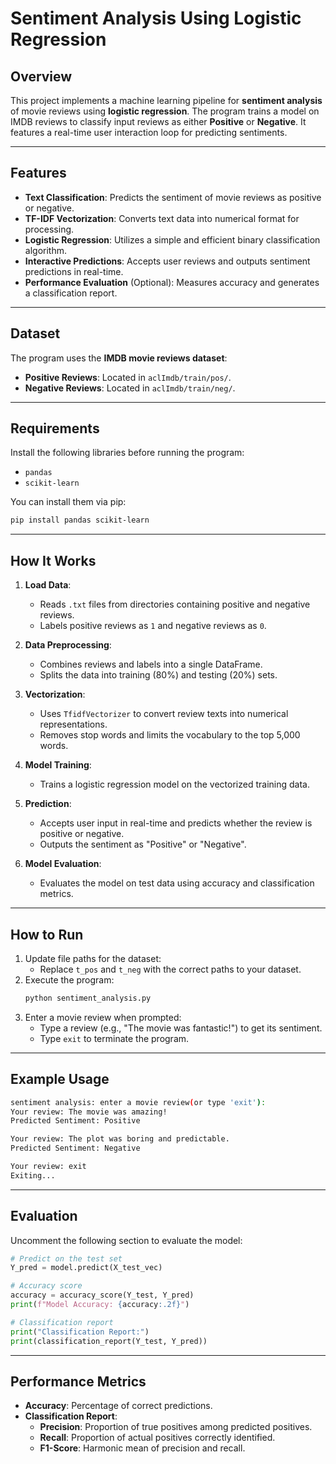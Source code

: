 
# Sentiment Analysis Using Logistic Regression

## Overview
This project implements a machine learning pipeline for **sentiment analysis** of movie reviews using **logistic regression**. The program trains a model on IMDB reviews to classify input reviews as either **Positive** or **Negative**. It features a real-time user interaction loop for predicting sentiments.

---

## Features
- **Text Classification**: Predicts the sentiment of movie reviews as positive or negative.
- **TF-IDF Vectorization**: Converts text data into numerical format for processing.
- **Logistic Regression**: Utilizes a simple and efficient binary classification algorithm.
- **Interactive Predictions**: Accepts user reviews and outputs sentiment predictions in real-time.
- **Performance Evaluation** (Optional): Measures accuracy and generates a classification report.

---

## Dataset
The program uses the **IMDB movie reviews dataset**:
- **Positive Reviews**: Located in `aclImdb/train/pos/`.
- **Negative Reviews**: Located in `aclImdb/train/neg/`.

---

## Requirements
Install the following libraries before running the program:
- `pandas`
- `scikit-learn`

You can install them via pip:
```bash
pip install pandas scikit-learn
```

---

## How It Works
1. **Load Data**:
   - Reads `.txt` files from directories containing positive and negative reviews.
   - Labels positive reviews as `1` and negative reviews as `0`.

2. **Data Preprocessing**:
   - Combines reviews and labels into a single DataFrame.
   - Splits the data into training (80%) and testing (20%) sets.

3. **Vectorization**:
   - Uses `TfidfVectorizer` to convert review texts into numerical representations.
   - Removes stop words and limits the vocabulary to the top 5,000 words.

4. **Model Training**:
   - Trains a logistic regression model on the vectorized training data.

5. **Prediction**:
   - Accepts user input in real-time and predicts whether the review is positive or negative.
   - Outputs the sentiment as "Positive" or "Negative".

6. **Model Evaluation**:
   - Evaluates the model on test data using accuracy and classification metrics.

---

## How to Run
1. Update file paths for the dataset:
   - Replace `t_pos` and `t_neg` with the correct paths to your dataset.
2. Execute the program:
   ```bash
   python sentiment_analysis.py
   ```
3. Enter a movie review when prompted:
   - Type a review (e.g., "The movie was fantastic!") to get its sentiment.
   - Type `exit` to terminate the program.

---

## Example Usage
```bash
sentiment analysis: enter a movie review(or type 'exit'):
Your review: The movie was amazing!
Predicted Sentiment: Positive

Your review: The plot was boring and predictable.
Predicted Sentiment: Negative

Your review: exit
Exiting...
```

---

## Evaluation
Uncomment the following section to evaluate the model:
```python
# Predict on the test set
Y_pred = model.predict(X_test_vec)

# Accuracy score
accuracy = accuracy_score(Y_test, Y_pred)
print(f"Model Accuracy: {accuracy:.2f}")

# Classification report
print("Classification Report:")
print(classification_report(Y_test, Y_pred))
```

---

## Performance Metrics
- **Accuracy**: Percentage of correct predictions.
- **Classification Report**:
  - **Precision**: Proportion of true positives among predicted positives.
  - **Recall**: Proportion of actual positives correctly identified.
  - **F1-Score**: Harmonic mean of precision and recall.


